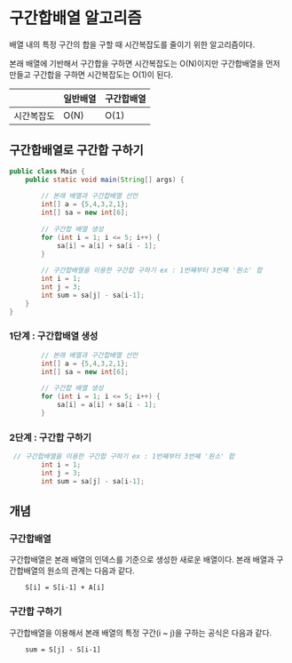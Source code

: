 # 구간합배열 알고리즘
배열 내의 특정 구간의 합을 구할 때 시간복잡도를 줄이기 위한 알고리즘이다.

본래 배열에 기반해서 구간합을 구하면 시간복잡도는 O(N)이지만 구간합배열을 먼저 만들고 구간합을 구하면 시간복잡도는 O(1)이 된다.

|       | 일반배열 | 구간합배열 |
|-------|------|-------|
| 시간복잡도 | O(N) | O(1)  |

## 구간합배열로 구간합 구하기
~~~java
public class Main {
    public static void main(String[] args) {
        
        // 본래 배열과 구간합배열 선언
        int[] a = {5,4,3,2,1};
        int[] sa = new int[6];
        
        // 구간합 배열 생성
        for (int i = 1; i <= 5; i++) {
            sa[i] = a[i] + sa[i - 1];
        }
        
        // 구간합배열을 이용한 구간합 구하기 ex : 1번째부터 3번째 '원소' 합
        int i = 1;
        int j = 3;
        int sum = sa[j] - sa[i-1];
    }
}
~~~


### 1단계 : 구간합배열 생성
~~~java
        // 본래 배열과 구간합배열 선언
        int[] a = {5,4,3,2,1};
        int[] sa = new int[6];
        
        // 구간합 배열 생성
        for (int i = 1; i <= 5; i++) {
            sa[i] = a[i] + sa[i - 1];
        }
~~~

### 2단계 : 구간합 구하기
~~~java
 // 구간합배열을 이용한 구간합 구하기 ex : 1번째부터 3번째 '원소' 합
        int i = 1;
        int j = 3;
        int sum = sa[j] - sa[i-1];
~~~

## 개념
### 구간합배열
구간합배열은 본래 배열의 인덱스를 기준으로 생성한 새로운 배열이다.
본래 배열과 구간합배열의 원소의 관계는 다음과 같다.
~~~text
    S[i] = S[i-1] + A[i]
~~~

### 구간합 구하기
구간합배열을 이용해서 본래 배열의 특정 구간(i ~ j)을 구하는 공식은 다음과 같다.
~~~text
    sum = S[j] - S[i-1]
~~~

